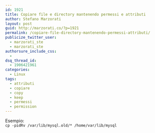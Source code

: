 ```yaml
---
id: 1921
title: Copiare file e directory mantenendo permessi e attributi
author: Stefano Marzorati
layout: post
guid: http://marzorati.co/?p=1921
permalink: /copiare-file-directory-mantenendo-permessi-attributi/
publicize_twitter_user:
  - marzorati_ste
  - marzorati_ste
authorsure_include_css:
  - 
dsq_thread_id:
  - 1906421961
categories:
  - Linux
tags:
  - attributi
  - copiare
  - copy
  - keep
  - permessi
  - permission
---
```

Esempio:  
`cp -pidRv /var/lib/mysql.old/* /home/var/lib/mysql`